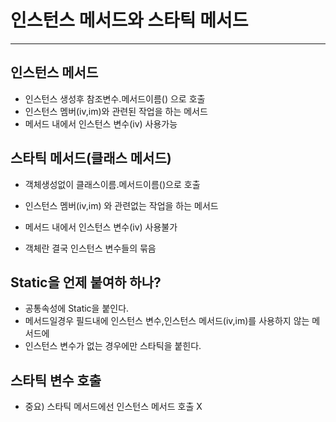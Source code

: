 # 인스턴스 메서드와 스타틱 메서드

* * * 

## 인스턴스 메서드 
* 인스턴스 생성후 참조변수.메서드이름() 으로 호출
* 인스턴스 멤버(iv,im)와 관련된 작업을 하는 메서드
* 메서드 내에서 인스턴스 변수(iv) 사용가능

## 스타틱 메서드(클래스 메서드)
* 객체생성없이 클래스이름.메서드이름()으로 호출
* 인스턴스 멤버(iv,im) 와 관련없는 작업을 하는 메서드
* 메서드 내에서 인스턴스 변수(iv) 사용불가

* 객체란 결국 인스턴스 변수들의 묶음

## Static을 언제 붙여하 하나?
* 공통속성에 Static을 붙인다.
* 메서드일경우 필드내에 인스턴스 변수,인스턴스 메서드(iv,im)를 사용하지 않는 메서드에
* 인스턴스 변수가 없는 경우에만 스타틱을 붙힌다.

## 스타틱 변수 호출
* 중요) 스타틱 메서드에선 인스턴스 메서드 호출 X 

